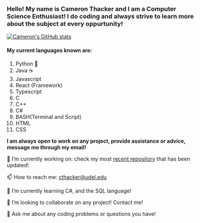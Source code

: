 ### Hello! My name is Cameron Thacker and I am a Computer Science Enthusiast! I do coding and always strive to learn more about the subject at every oppurtunity!

[![Cameron's GitHub stats](https://github-readme-stats.vercel.app/api?username=cthacker-udel)](https://github.com/anuraghazra/github-readme-stats)

#### My current languages known are:

1. Python 🐍
2. Java ☕
3. Javascript
4. React (Framework)
5. Typescript
7. C
8. C++
9. C#
10. BASH(Terminal and Script)
11. HTML
12. CSS

**I am always open to work on any project, provide assistance or advice, message me through my email!**

🔭 I’m currently working on: check my most [recent repository](https://github.com/cthacker-udel?tab=repositories) that has been updated!

📫 How to reach me: cthacker@udel.edu

🌱 I’m currently learning C#, and the SQL language!

👯 I’m looking to collaborate on any project! Contact me!

💬 Ask me about any coding problems or questions you have!

<!--
**cthacker-udel/cthacker-udel** is a ✨ _special_ ✨ repository because its `README.md` (this file) appears on your GitHub profile.

Here are some ideas to get you started:

- 🔭 I’m currently working on ...
- 🌱 I’m currently learning ...
- 👯 I’m looking to collaborate on ...
- 🤔 I’m looking for help with ...
- 💬 Ask me about ...
- 📫 How to reach me: ...
- 😄 Pronouns: ...
- ⚡ Fun fact: ...
-->
